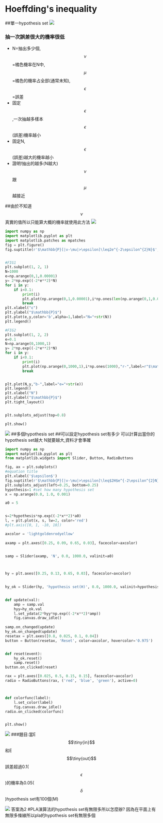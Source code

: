 # Hoeffding's inequality
##單一hypothesis  set
![](/assets/hZ4lFY6.png)

### 抽一次誤差很大的機率很低
* N=抽出多少個,$$\nu$$=橘色機率在N中,$$\mu$$=橘色的機率占全部(通常未知),$$\epsilon$$=誤差
* 固定$$\epsilon$$,一次抽越多樣本$$\epsilon$$(誤差)機率越小
* 固定N,$$\epsilon$$(誤差)越大的機率越小
* 證明!抽出的越多(N越大)$$\nu$$跟$$\mu$$越接近


##由於不知道$$\nu$$真實的值所以只能算大概的機率就使用此方法
![](/assets/ff.PNG)

```python
import numpy as np
import matplotlib.pyplot as plt
import matplotlib.patches as mpatches
fig = plt.figure()
fig.suptitle(r'$\mathbb{P}[|v-\mu|>\epsilon]\leq2e^{-2\epsilon^{2}N}$',fontsize=20,color="gray")


#FIG1
plt.subplot(1, 2, 1)
N=1000
e=np.arange(0,1,0.00001)
y= 2*np.exp((-2*e**2)*N)
for i in y:
    if i<0.1:
        print(i)
        plt.plot(np.arange(0,1,0.00001),i*np.ones(len(np.arange(0,1,0.00001))),"r-",label=r"$\mathbb{P}$<=0.1")
        break
plt.xlabel("ε")
plt.ylabel("$\mathbb{P}$")
plt.plot(e,y,color='b',alpha=1,label="N="+str(N))
plt.legend()

#FIG2
plt.subplot(1, 2, 2)
e=0.1
N=np.arange(0,1000,1)
y= 2*np.exp((-2*e**2)*N)
for i in y:
    if i<0.1:
        print(i)
        plt.plot(np.arange(0,1000,1),i*np.ones(1000),"r-",label=r"$\mathbb{P}$<=0.1")
        break


plt.plot(N,y,"b-",label="e="+str(e))
plt.legend()
plt.xlabel("N")
plt.ylabel("$\mathbb{P}$")
plt.tight_layout()


plt.subplots_adjust(top=0.8)

plt.show()
```

![](/assets/GnTGZPR.png)
##多個hypothesis set
##可以設定hypothesis set有多少 可以計算出當你的hypothesis set越大 N就要越大,資料才會準確



```python
import numpy as np
import matplotlib.pyplot as plt
from matplotlib.widgets import Slider, Button, RadioButtons

fig, ax = plt.subplots()
#equation title
plt.xlabel('$\epsilon$')
fig.suptitle(r'$\mathbb{P}[|v-\mu|>\epsilon]\leq$2H$e^{-2\epsilon^{2}N}$',fontsize=20,color="black",alpha=0.6)
plt.subplots_adjust(left=0.25, bottom=0.25)
hypothesis=1 #set how many hypothesis set
x = np.arange(0.0, 1.0, 0.001)

a0 = 5


s=2*hypothesis*np.exp((-2*x**2)*a0)
l, = plt.plot(x, s, lw=2, color='red')
#plt.axis([0, 1, -10, 10])

axcolor = 'lightgoldenrodyellow'
 
axamp = plt.axes([0.25, 0.09, 0.65, 0.03], facecolor=axcolor)

 
samp = Slider(axamp, 'N', 0.0, 1000.0, valinit=a0)



hy = plt.axes([0.25, 0.13, 0.65, 0.03], facecolor=axcolor)

 
hy_ok = Slider(hy, 'hypothesis set(H)', 0.0, 1000.0, valinit=hypothesis)


def update(val):
    amp = samp.val
    hyy=hy_ok.val
    l.set_ydata(2*hyy*np.exp((-2*x**2)*amp))
    fig.canvas.draw_idle()
 
samp.on_changed(update)
hy_ok.on_changed(update)
resetax = plt.axes([0.8, 0.025, 0.1, 0.04])
button = Button(resetax, 'Reset', color=axcolor, hovercolor='0.975')


def reset(event):
    hy_ok.reset()
    samp.reset()
button.on_clicked(reset)

rax = plt.axes([0.025, 0.5, 0.15, 0.15], facecolor=axcolor)
radio = RadioButtons(rax, ('red', 'blue', 'green'), active=0)



def colorfunc(label):
    l.set_color(label)
    fig.canvas.draw_idle()
radio.on_clicked(colorfunc)


plt.show()


```

![](/assets/HY3.JPG)
###題目:當E$$\tiny{in}$$和E$$\tiny{out}$$誤差超過0.1($$\epsilon$$)的機率為0.05($$\delta$$)hypothesis set有100個(M)


![](/assets/HF3.JPG)
答案為2
#PLA演算法的hypothesis set有無限多所以怎麼辦?
因為在平面上有無限多條線所以pla的hypothesis set有無限多個